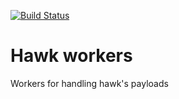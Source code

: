 [![Build Status](https://travis-ci.com/codex-team/hawk.workers.svg?branch=master)](https://travis-ci.com/codex-team/hawk.workers)

# Hawk workers

Workers for handling hawk's payloads